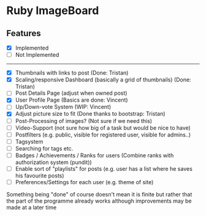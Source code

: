 # Ruby ImageBoard

## Features
-[x] Implemented
-[ ] Not Implemented

---
- [x] Thumbnails with links to post (Done: Tristan)
- [x] Scaling/responsive Dashboard (basically a grid of thumbnails) (Done: Tristan)
- [ ] Post Details Page (adjust when owned post)
- [x] User Profile Page (Basics are done: Vincent)
- [ ] Up/Down-vote System (WIP: Vincent)
- [x] Adjust picture size to fit (Done thanks to bootstrap: Tristan)
- [ ] Post-Processing of images? (Not sure if we need this)
- [ ] Video-Support (not sure how big of a task but would be nice to have)
- [ ] Postfilters (e.g. public, visible for registered user, visible for admins..)
- [ ] Tagsystem
- [ ] Searching for tags etc.
- [ ] Badges / Achievements / Ranks for users (Combine ranks with authorization system (pundit))
- [ ] Enable sort of "playlists" for posts (e.g. user has a list where he saves his favourite posts)
- [ ] Preferences/Settings for each user (e.g. theme of site)

Something being "done" of course doesn't mean it is finite but rather that the part of the programme already works
although improvements may be made at a later time